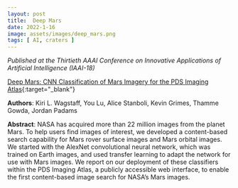 ```yaml
---
layout: post
title:  Deep Mars
date: 2022-1-16
image: assets/images/deep_mars.png
tags: [ AI, craters ]
---
```


*Published at the Thirtieth AAAI Conference on Innovative Applications of Artificial Intelligence (IAAI-18)*

[Deep Mars: CNN Classification of Mars Imagery for the PDS Imaging Atlas](https://ojs.aaai.org/index.php/AAAI/article/view/11404){:target="_blank"} 

**Authors**: Kiri L. Wagstaff, You Lu, Alice Stanboli, Kevin Grimes, Thamme Gowda, Jordan Padams

**Abstract**: NASA has acquired more than 22 million images from the planet Mars. To help users find images of interest, we developed a content-based search capability for Mars rover surface images and Mars orbital images. We started with the AlexNet convolutional neural network, which was trained on Earth images, and used transfer learning to adapt the network for use with Mars images. We report on our deployment of these classifiers within the PDS Imaging Atlas, a publicly accessible web interface, to enable the first content-based image search for NASA’s Mars images.
